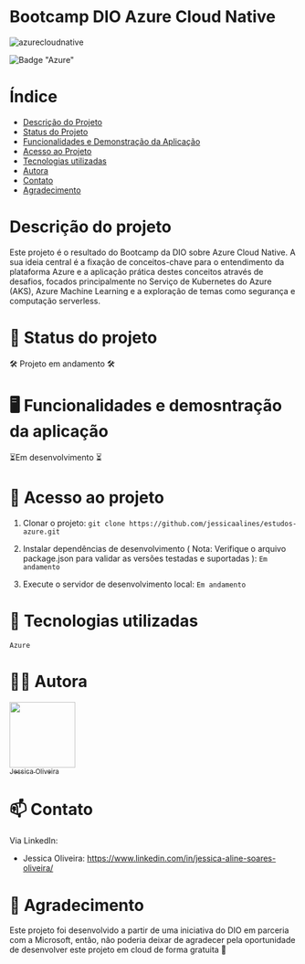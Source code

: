 # Bootcamp DIO Azure Cloud Native

![azurecloudnative](https://assets.dio.me/NH2z-7fj2X4Emz6MdMBMay-QjoZsk6oik-AtdxOPMIc/f:webp/q:80/w:480/L3RyYWNrcy9kNzNlZTNlMy00MWExLTRiOTAtYmZkZi1mOGZhYjQzMmE1MDAucG5n)

![Badge "Azure"](https://img.shields.io/badge/azure-0474c4)



# Índice

* [Descrição do Projeto](#descrição-do-projeto)
* [Status do Projeto](#status-do-Projeto)
* [Funcionalidades e Demonstração da Aplicação](#funcionalidades-e-demonstração-da-aplicação)
* [Acesso ao Projeto](#acesso-ao-projeto)
* [Tecnologias utilizadas](#tecnologias-utilizadas)
* [Autora](#autora)
* [Contato](#contato)
* [Agradecimento](#agradecimento)

  

# Descrição do projeto
Este projeto é o resultado do Bootcamp da DIO sobre Azure Cloud Native. A sua ideia central é a fixação de conceitos-chave para o entendimento da plataforma Azure e a aplicação prática destes conceitos através de desafios, focados principalmente no Serviço de Kubernetes do Azure (AKS), Azure Machine Learning e a exploração de temas como segurança e computação serverless.



# 📌 Status do projeto

🛠️ Projeto em andamento 🛠️



# 🖥️ Funcionalidades e demosntração da aplicação

⏳Em desenvolvimento ⏳



# 📂 Acesso ao projeto

 1. Clonar o projeto: 
```git clone https://github.com/jessicaalines/estudos-azure.git```

 2. Instalar dependências de desenvolvimento ( Nota: Verifique o arquivo package.json para validar as versões testadas e suportadas ):
```Em andamento```

 3. Execute o servidor de desenvolvimento local: 
```Em andamento```



# 🤖 Tecnologias utilizadas

``` Azure ```



# 👩‍💻 Autora

[<img loading="lazy" src="https://avatars.githubusercontent.com/u/97490698?v=4" width=115><br><sub>Jessica Oliveira</sub>](https://github.com/jessicaalines) 



# 📫 Contato

Via LinkedIn:

* Jessica Oliveira: https://www.linkedin.com/in/jessica-aline-soares-oliveira/

  

# 💜 Agradecimento

Este projeto foi desenvolvido a partir de uma iniciativa do DIO em parceria com a Microsoft, então, não poderia deixar de agradecer pela oportunidade de desenvolver este projeto em cloud de forma gratuita 🫶
